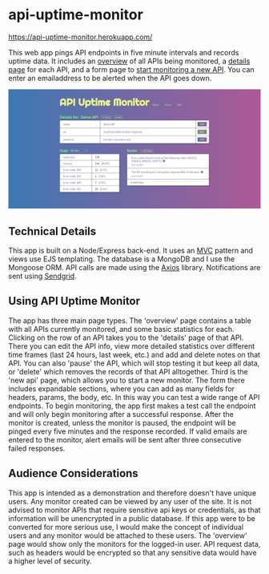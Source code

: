 # api-uptime-monitor
https://api-uptime-monitor.herokuapp.com/

This web app pings API endpoints in five minute intervals and records uptime data. It includes an [overview](https://api-uptime-monitor.herokuapp.com/page) of all APIs being monitored, a [details page](https://api-uptime-monitor.herokuapp.com/details/5cc28df9f001720017b73151) for each API, and a form page to [start monitoring a new API](https://api-uptime-monitor.herokuapp.com/add). You can enter an emailaddress to be alerted when  the API goes down.

![Preview Image](/public/images/api_uptime_monitor.png) 

## Technical Details 

This app is built on a Node/Express back-end. It uses an [M](https://github.com/streleck/api-uptime-monitor/tree/master/models)[V](https://github.com/streleck/api-uptime-monitor/tree/master/public/views)[C](https://github.com/streleck/api-uptime-monitor/tree/master/controllers) pattern and views use EJS templating. The database is a MongoDB and I use the Mongoose ORM. API calls are made using the [Axios](https://www.npmjs.com/package/axios) library. Notifications are sent using [Sendgrid](https://sendgrid.com/docs/for-developers/sending-email/).

## Using API Uptime Monitor

The app has three main page types. The 'overview' page contains a table with all APIs currently monitored, and some basic statistics for each. Clicking on the row of an API takes you to the 'details' page of that API. There you can edit the API info, view more detailed statistics over different time frames (last 24 hours, last week, etc.) and add and delete notes on that API. You can also 'pause' the API, which will stop testing it but keep all data, or 'delete' which removes the records of that API alltogether. Third is the 'new api' page, which allows you to start a new monitor. The form there includes expandable sections, where you can add as many fields for headers, params, the body, etc. In this way you can test a wide range of API endpoints. To begin monitoring, the app first makes a test call the endpoint and will only begin monitoring after a successful response. After the monitor is created, unless the monitor is paused, the endpoint will be pinged every five minutes and the response recorded. If valid emails are entered to the monitor, alert emails will be sent after three consecutive failed responses.

## Audience Considerations

This app is intended as a demonstration and therefore doesn't have unique users. Any monitor created can be viewed by any user of the site. It is not advised to monitor APIs that require sensitive api keys or credentials, as that information will be unencrypted in a public database. If this app were to be converted for more serious use, I would make the concept of individual users and any monitor would be attached to these users. The 'overview' page would show only the monitors for the logged-in user. API request data, such as headers would be encrypted so that any sensitive data would have a higher level of security.
